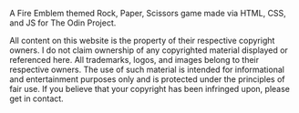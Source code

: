 A Fire Emblem themed Rock, Paper, Scissors game made via HTML, CSS, and JS for The Odin Project.

All content on this website is the property of their respective copyright owners. I do not claim ownership of any copyrighted material displayed or referenced here. All trademarks, logos, and images belong to their respective owners. The use of such material is intended for informational and entertainment purposes only and is protected under the principles of fair use. If you believe that your copyright has been infringed upon, please get in contact.
